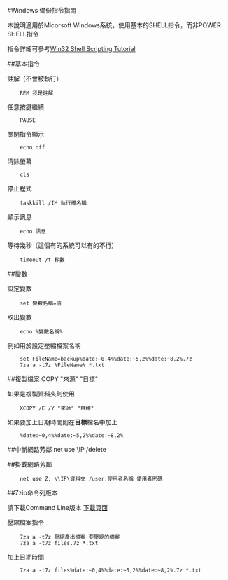 #Windows 備份指令指南

本說明適用於Micorsoft Windows系統，使用基本的SHELL指令，而非POWER SHELL指令

指令詳細可參考[Win32 Shell Scripting Tutorial](http://www.csie.ntu.edu.tw/~r92092/ref/win32/win32scripting.html#Win32Scripting-Variables "Win32 Shell Scripting Tutorial")

##基本指令

註解（不會被執行）

		REM 我是註解
		
任意按鍵繼續

		PAUSE

關閉指令顯示

		echo off		

清除螢幕

		cls

停止程式

		taskkill /IM 執行檔名稱

顯示訊息

		echo 訊息

等待幾秒（這個有的系統可以有的不行）

		timeout /t 秒數
##變數

設定變數

		set 變數名稱=值

取出變數

		echo %變數名稱%

例如用於設定壓縮檔案名稱

		set FileName=backup%date:~0,4%%date:~5,2%%date:~8,2%.7z
		7za a -t7z %FileName% *.txt
		
##複製檔案
		COPY "來源" "目標"

如果是複製資料夾則使用

		XCOPY /E /Y "來源" "目標"

如果要加上日期時間則在**目標**檔名中加上 
		
		%date:~0,4%%date:~5,2%%date:~8,2%				

##中斷網路芳鄰
		net use \\IP /delete

##掛載網路芳鄰

		net use Z: \\IP\資料夾 /user:使用者名稱 使用者密碼 

##7zip命令列版本

請下載Command Line版本
[下載頁面](http://www.7-zip.org/download.html "下載頁面")

壓縮檔案指令

		7za a -t7z 壓縮產出檔案 要壓縮的檔案
		7za a -t7z files.7z *.txt

加上日期時間

		7za a -t7z files%date:~0,4%%date:~5,2%%date:~8,2%.7z *.txt